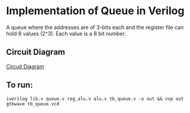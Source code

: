 # Implementation of Queue in Verilog

A queue where the addresses are of 3-bits each and the register file can hold 8 values (2^3).
Each value is a 8 bit number.

## Circuit Diagram
[Circuit Diagram](https://github.com/RITIKHARIANI/Queue-verilog/blob/master/queue-circuit.jpeg)
## To run:
```
iverilog lib.v queue.v reg_alu.v alu.v tb_queue.v -o out && vvp out
gtkwave tb_queue.vcd
```
